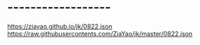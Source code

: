 #  ------------------
https://ziayao.github.io/jk/0822.json
https://raw.githubusercontents.com/ZiaYao/jk/master/0822.json
